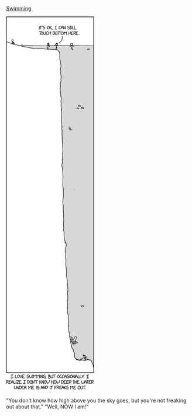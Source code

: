 [Swimming](https://xkcd.com/2155)

![Swimming](./random_comic.png)

"You don't know how high above you the sky goes, but you're not freaking out about that." "Well, NOW I am!"

